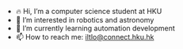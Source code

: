 - 🔥 Hi, I’m a computer science student at HKU
- 💫 I’m interested in robotics and astronomy
- 🌱 I’m currently learning automation development
- 📫 How to reach me: iltlo@connect.hku.hk

<!---
iltlo/iltlo is a ✨ special ✨ repository because its `README.md` (this file) appears on your GitHub profile.
You can click the Preview link to take a look at your changes.
--->
